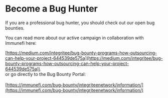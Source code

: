 # Become a Bug Hunter

If you are a professional bug hunter, you should check out our open bug bounties.&#x20;

You can read more about our active campaign in collaboration with Immunefi here:

[https://medium.com/integritee/bug-bounty-programs-how-outsourcing-can-help-your-project-644539de575a](https://medium.com/integritee/bug-bounty-programs-how-outsourcing-can-help-your-project-644539de575a)\
\
or go directly to the Bug Bounty Portal: \
\
[https://immunefi.com/bug-bounty/integriteenetwork/information/](https://immunefi.com/bug-bounty/integriteenetwork/information/)
